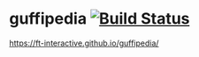 # guffipedia [![Build Status][travis-image]][travis-url]

https://ft-interactive.github.io/guffipedia/

[travis-url]: https://travis-ci.org/ft-interactive/guffipedia
[travis-image]: https://travis-ci.org/ft-interactive/guffipedia.svg
